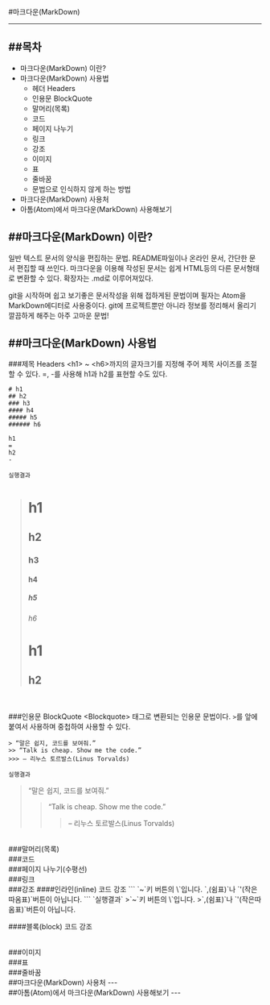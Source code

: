 #마크다운(MarkDown)
***
##목차
----------
- 마크다운(MarkDown) 이란?
- 마크다운(MarkDown) 사용법
  - 헤더 Headers
  - 인용문 BlockQuote
  - 말머리(목록)
  - 코드
  - 페이지 나누기
  - 링크
  - 강조
  - 이미지
  - 표
  - 줄바꿈
  - 문법으로 인식하지 않게 하는 방법
- 마크다운(MarkDown) 사용처
- 아톰(Atom)에서 마크다운(MarkDown) 사용해보기


##마크다운(MarkDown) 이란?
-------------------------
일반 텍스트 문서의 양식을 편집하는 문법.
README파일이나 온라인 문서, 간단한 문서 편집할 때 쓰인다.
마크다운을 이용해 작성된 문서는 쉽게 HTML등의 다른 문서형태로 변환할 수 있다.
확장자는 .md로 이루어져있다.

git을 시작하며 쉽고 보기좋은 문서작성을 위해 접하게된 문법이며 필자는 Atom을 MarkDown에디터로 사용중이다.
git에 프로젝트뿐만 아니라 정보를 정리해서 올리기 깔끔하게 해주는 아주 고마운 문법!

##마크다운(MarkDown) 사용법
---
###제목 Headers
\<h1> ~ \<h6>까지의 글자크기를 지정해 주어 제목 사이즈를 조절할 수 있다.
\=, -를 사용해 h1과 h2를 표현할 수도 있다.
```
# h1
## h2
### h3
#### h4
##### h5
###### h6

h1
=
h2
-
```

`실행결과`
># h1
>## h2
>### h3
>#### h4
>##### h5
>###### h6
>h1
>=
>h2
>-
</br>

###인용문 BlockQuote
\<Blockquote> 태그로 변환되는 인용문 문법이다.
`>`를 앞에 붙여서 사용하며 중첩하여 사용할 수 있다.
```
> “말은 쉽지, 코드를 보여줘.”
>> “Talk is cheap. Show me the code.”
>>> – 리누스 토르발스(Linus Torvalds)
```
`실행결과`
> “말은 쉽지, 코드를 보여줘.”
>> “Talk is cheap. Show me the code.”
>>> – 리누스 토르발스(Linus Torvalds)
</br>
###말머리(목록)

</br>
###코드

</br>
###페이지 나누기(수평선)

</br>
###링크

</br>
###강조
####인라인(inline) 코드 강조
```
`~`키 버튼의 \`입니다.
`,(쉼표)`나 `'(작은따옴표)`버튼이 아닙니다.
```
`실행결과`
>`~`키 버튼의 \`입니다.
>`,(쉼표)`나 `'(작은따옴표)`버튼이 아닙니다.

####블록(block) 코드 강조

</br>
###이미지

</br>
###표

</br>
###줄바꿈
</br>
##마크다운(MarkDown) 사용처
---

</br>
##아톰(Atom)에서 마크다운(MarkDown) 사용해보기
---
